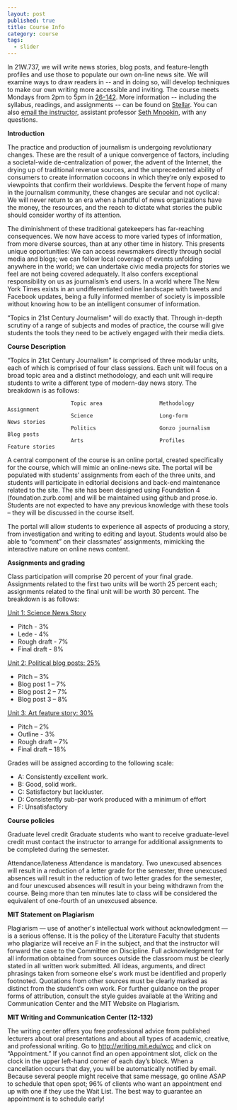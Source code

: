 ```yaml
---
layout: post
published: true
title: Course Info
category: course
tags: 
  - slider
---
```


In 21W.737, we will write news stories, blog posts, and feature-length profiles and use those to populate our own on-line news site. We will examine ways to draw readers in -- and in doing so, will develop techniques to make our own writing more accessible and inviting. The course meets Mondays from 2pm to 5pm in <a href="http://whereis.mit.edu/?go=26" target="_blank">26-142</a>. More information -- including the syllabus, readings, and assignments -- can be found on <a href="https://stellar.mit.edu/S/course/21W/fa13/21W.737/" target="_blank">Stellar</a>. You can also <a href="mailto:smnookin@mit.edu" target="_blank">email the instructor</a>, assistant professor <a href="http://sethmnookin.com" target="_blank">Seth Mnookin</a>, with any questions.</p>


**Introduction**

The practice and production of journalism is undergoing revolutionary changes. These are the result of a unique convergence of factors, including a societal-wide de-centralization of power, the advent of the Internet, the drying up of traditional revenue sources, and the unprecedented ability of consumers to create information cocoons in which they’re only exposed to viewpoints that confirm their worldviews. Despite the fervent hope of many in the journalism community, these changes are secular and not cyclical: We will never return to an era when a handful of news organizations have the money, the resources, and the reach to dictate what stories the public should consider worthy of its attention.

The diminishment of these traditional gatekeepers has far-reaching consequences. We now have access to more varied types of information, from more diverse sources, than at any other time in history. This presents unique opportunities: We can access newsmakers directly through social media and blogs; we can follow local coverage of events unfolding anywhere in the world; we can undertake civic media projects for stories we feel are not being covered adequately. It also confers exceptional responsibility on us as journalism’s end users. In a world where The New York Times exists in an undifferentiated online landscape with tweets and Facebook updates, being a fully informed member of society is impossible without knowing how to be an intelligent consumer of information.
  
“Topics in 21st Century Journalism” will do exactly that. Through in-depth scrutiny of a range of subjects and modes of practice, the course will give students the tools they need to be actively engaged with their media diets. 

**Course Description**

“Topics in 21st Century Journalism” is comprised of three modular units, each of which is comprised of four class sessions. Each unit will focus on a broad topic area and a distinct methodology, and each unit will require students to write a different type of modern-day news story. The breakdown is as follows:

						Topic area					Methodology					Assignment
						Science 					Long-form					News stories
						Politics					Gonzo journalism			Blog posts
						Arts 						Profiles					Feature stories	
                        



A central component of the course is an online portal, created specifically for the course, which will mimic an online-news site. The portal will be populated with students’ assignments from each of the three units, and students will participate in editorial decisions and back-end maintenance related to the site. The site has been designed using Foundation 4 (foundation.zurb.com) and will be maintained using github and prose.io. Students are not expected to have any previous knowledge with these tools – they will be discussed in the course itself. 

The portal will allow students to experience all aspects of producing a story, from investigation and writing to editing and layout. Students would also be able to “comment” on their classmates’ assignments, mimicking the interactive nature on online news content.


**Assignments and grading**

Class participation will comprise 20 percent of your final grade. Assignments related to the first two units will be worth 25 percent each; assignments related to the final unit will be worth 30 percent. The breakdown is as follows:

<u>Unit 1: Science News Story</u>

- Pitch - 3%
- Lede - 4%
- Rough draft - 7%
- Final draft - 8%

<u>Unit 2: Political blog posts: 25%</u>

- Pitch – 3%
- Blog post 1 – 7%
- Blog post 2 – 7%
- Blog post 3 – 8%	

<u>Unit 3: Art feature story: 30%</u>

- Pitch – 2%
- Outline - 3%
- Rough draft – 7%
- Final draft – 18%

Grades will be assigned according to the following scale:

- A: Consistently excellent work. 
- B: Good, solid work.
- C: Satisfactory but lackluster.
- D: Consistently sub-par work produced with a minimum of effort
- F: Unsatisfactory


**Course policies**

Graduate level credit
Graduate students who want to receive graduate-level credit must contact the instructor to arrange for additional assignments to be completed during the semester.

Attendance/lateness
Attendance is mandatory. Two unexcused absences will result in a reduction of a letter grade for the semester, three unexcused absences will result in the reduction of two letter grades for the semester, and four unexcused absences will result in your being withdrawn from the course. Being more than ten minutes late to class will be considered the equivalent of one-fourth of an unexcused absence.


**MIT Statement on Plagiarism**

Plagiarism — use of another's intellectual work without acknowledgment — is a serious offense. It is the policy of the Literature Faculty that students who plagiarize will receive an F in the subject, and that the instructor will forward the case to the Committee on Discipline. Full acknowledgment for all information obtained from sources outside the classroom must be clearly stated in all written work submitted. All ideas, arguments, and direct phrasings taken from someone else's work must be identified and properly footnoted. Quotations from other sources must be clearly marked as distinct from the student's own work. For further guidance on the proper forms of attribution, consult the style guides available at the Writing and Communication Center and the MIT Website on Plagiarism.

**MIT Writing and Communication Center (12-132)**

The writing center offers you free professional advice from published lecturers about oral presentations and about all types of academic, creative, and professional writing. Go to http://writing.mit.edu/wcc and click on “Appointment.” If you cannot find an open appointment slot, click on the clock in the upper left-hand corner of each day’s block. When a cancellation occurs that day, you will be automatically notified by email. Because several people might receive that same message, go online ASAP to schedule that open spot; 96% of clients who want an appointment end up with one if they use the Wait List. The best way to guarantee an appointment is to schedule early!